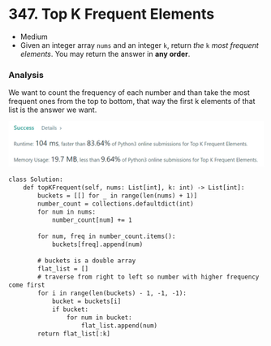 # 347. Top K Frequent Elements

* Medium
*   Given an integer array `nums` and an integer `k`, return _the_ `k` _most frequent elements_. You may return the answer in **any order**.



### Analysis&#x20;

We want to count the frequency of each number and than take the most frequent ones from the top to bottom, that way the first k elements of that list is the answer we want.&#x20;

![](<../.gitbook/assets/image (27) (1).png>)

```
class Solution:
    def topKFrequent(self, nums: List[int], k: int) -> List[int]:
        buckets = [[] for _ in range(len(nums) + 1)]
        number_count = collections.defaultdict(int)
        for num in nums:
            number_count[num] += 1
            
        for num, freq in number_count.items():
            buckets[freq].append(num)
        
        # buckets is a double array
        flat_list = []
        # traverse from right to left so number with higher frequency come first
        for i in range(len(buckets) - 1, -1, -1):
            bucket = buckets[i]
            if bucket:
                for num in bucket:
                    flat_list.append(num)
        return flat_list[:k]
```
